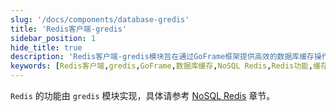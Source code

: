 ```yaml
---
slug: '/docs/components/database-gredis'
title: 'Redis客户端-gredis'
sidebar_position: 1
hide_title: true
description: 'Redis客户端-gredis模块旨在通过GoFrame框架提供高效的数据库缓存操作，用户可以探索如何在GoFrame框架下优化Redis相关应用，实现高性能的Redis功能。'
keywords: [Redis客户端,gredis,GoFrame,数据库缓存,NoSQL Redis,Redis功能,缓存操作,高效,模块,应用优化]
---
```


`Redis` 的功能由 `gredis` 模块实现，具体请参考 [NoSQL Redis](../NoSQL%20Redis/NoSQL%20Redis.md) 章节。